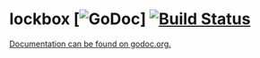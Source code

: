 # lockbox [![GoDoc](https://godoc.org/github.com/benburkert/lockbox?status.png)] [![Build Status](https://travis-ci.org/benburkert/lockbox.svg?branch=master)](https://travis-ci.org/benburkert/lockbox)

[Documentation can be found on godoc.org.](https://godoc.org/github.com/benburkert/lockbox)
